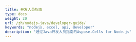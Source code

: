 ```yaml
---
title: 开发人员指南
type: docs
weight: 20
url: /zh/nodejs-java/developer-guide/
keywords: "nodejs, excel, api, developer"
description: "通过Java开发人员指南的Aspose.Cells for Node.js"
---
```


